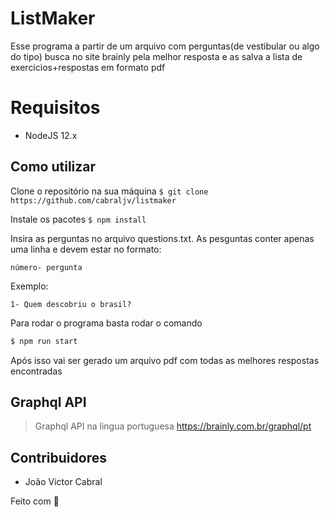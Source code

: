# ListMaker
Esse programa a partir de um arquivo com perguntas(de vestibular ou algo do tipo) busca no site brainly pela melhor resposta e as salva a lista de exercicios+respostas em formato pdf

# Requisitos
- NodeJS 12.x

## Como utilizar

Clone o repositório na sua máquina
`$ git clone https://github.com/cabraljv/listmaker`

Instale os pacotes
`$ npm install`

Insira as perguntas no arquivo questions.txt. As pesguntas conter apenas uma linha e devem estar no formato:

```número- pergunta```

Exemplo:

```1- Quem descobriu o brasil?```

Para rodar o programa basta rodar o comando

```sh
$ npm run start
```

Após isso vai ser gerado um arquivo pdf com todas as melhores respostas encontradas


## Graphql API
>Graphql API na lingua portuguesa https://brainly.com.br/graphql/pt

## Contribuidores
- João Victor Cabral

Feito com 💜

```